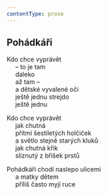 ```yaml
---
contentType: prose
---
```


## Pohádkáři

Kdo chce vyprávět  
     – to je tam  
     daleko  
     až tam –  
     a dětské vyvalené oči  
     ještě jednu strejdo  
     ještě jednu

Kdo chce vyprávět  
     jak chutná  
     přítmí šestiletých holčiček  
     a světlo stejně starých kluků  
     jak chutná křik  
     slíznutý z bříšek prstů

Pohádkáři chodí naslepo ulicemi  
     a matky dětem  
     příliš často myjí ruce
